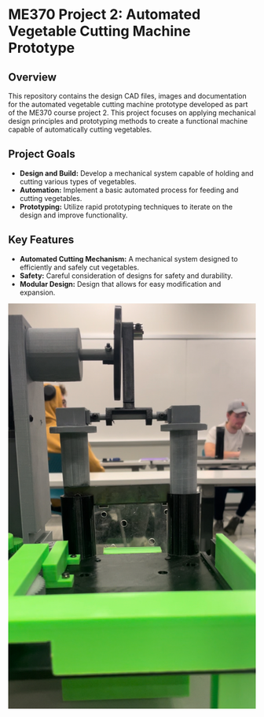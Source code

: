 # ME370 Project 2: Automated Vegetable Cutting Machine Prototype

## Overview

This repository contains the design CAD files, images and documentation for the automated vegetable cutting machine prototype developed as part of the ME370 course project 2. This project focuses on applying mechanical design principles and prototyping methods to create a functional machine capable of automatically cutting vegetables.

## Project Goals

*   **Design and Build:** Develop a mechanical system capable of holding and cutting various types of vegetables.
*   **Automation:** Implement a basic automated process for feeding and cutting vegetables.
*   **Prototyping:** Utilize rapid prototyping techniques to iterate on the design and improve functionality.

## Key Features

*   **Automated Cutting Mechanism:** A mechanical system designed to efficiently and safely cut vegetables.
*   **Safety:** Careful consideration of designs for safety and durability.
*   **Modular Design:** Design that allows for easy modification and expansion.

![Project 2](Images/Autonomous_Vegetable_Processor-Front_Close-up.jpg)
